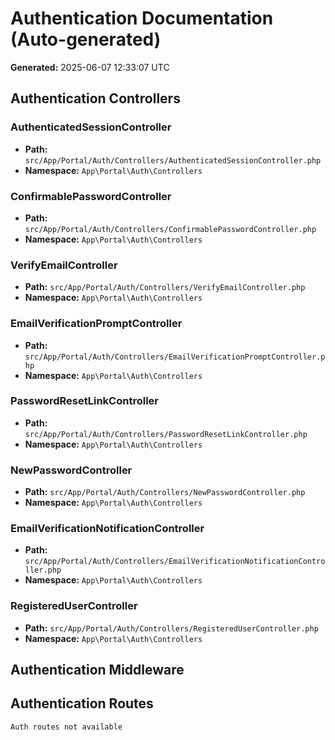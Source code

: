 # Authentication Documentation (Auto-generated)

**Generated:** 2025-06-07 12:33:07 UTC

## Authentication Controllers

### AuthenticatedSessionController
- **Path:** `src/App/Portal/Auth/Controllers/AuthenticatedSessionController.php`
- **Namespace:** `App\Portal\Auth\Controllers`

### ConfirmablePasswordController
- **Path:** `src/App/Portal/Auth/Controllers/ConfirmablePasswordController.php`
- **Namespace:** `App\Portal\Auth\Controllers`

### VerifyEmailController
- **Path:** `src/App/Portal/Auth/Controllers/VerifyEmailController.php`
- **Namespace:** `App\Portal\Auth\Controllers`

### EmailVerificationPromptController
- **Path:** `src/App/Portal/Auth/Controllers/EmailVerificationPromptController.php`
- **Namespace:** `App\Portal\Auth\Controllers`

### PasswordResetLinkController
- **Path:** `src/App/Portal/Auth/Controllers/PasswordResetLinkController.php`
- **Namespace:** `App\Portal\Auth\Controllers`

### NewPasswordController
- **Path:** `src/App/Portal/Auth/Controllers/NewPasswordController.php`
- **Namespace:** `App\Portal\Auth\Controllers`

### EmailVerificationNotificationController
- **Path:** `src/App/Portal/Auth/Controllers/EmailVerificationNotificationController.php`
- **Namespace:** `App\Portal\Auth\Controllers`

### RegisteredUserController
- **Path:** `src/App/Portal/Auth/Controllers/RegisteredUserController.php`
- **Namespace:** `App\Portal\Auth\Controllers`

## Authentication Middleware

## Authentication Routes

```
Auth routes not available
```

